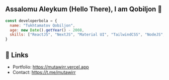 ## Assalomu Aleykum (Hello There), I am Qobiljon 👋
```javascript
const developerbola = {
  name: "Tukhtamatov Qobiljon",
  age: new Date().getYear() - 2008,
  skills: ["ReactJS", "NextJS", "Material UI", "TailwindCSS", "NodeJS", "ExpressJS", "Supabase", "MongoDB"]
}
```

## 🔗 Links

- Portfolio: https://mutawirr.vercel.app
- Contact: https://t.me/mutawirr
